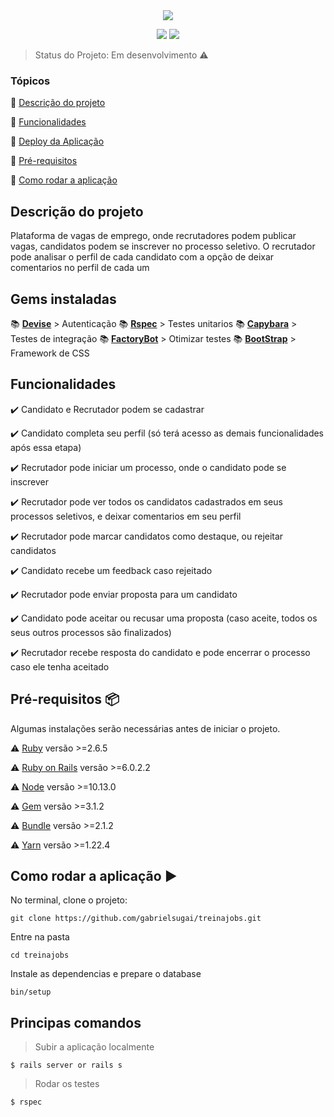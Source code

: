 <center><img src="https://i.imgur.com/cRj87yM.png"/></center>

<p align="center">
  <img src="https://img.shields.io/static/v1?label=Ruby&message=2.6.5&color=red&style=for-the-badge&logo=ruby"/>
  <img src="https://img.shields.io/static/v1?label=Ruby%20on%20Rails&message=6.0.2&color=red&style=for-the-badge&logo=ruby"/>
</p>

> Status do Projeto: Em desenvolvimento :warning:

### Tópicos 

:small_blue_diamond: [Descrição do projeto](#descrição-do-projeto)

:small_blue_diamond: [Funcionalidades](#funcionalidades)

:small_blue_diamond: [Deploy da Aplicação](#deploy-da-aplicação-dash)

:small_blue_diamond: [Pré-requisitos](#pré-requisitos)

:small_blue_diamond: [Como rodar a aplicação](#como-rodar-a-aplicação-arrow_forward)

## Descrição do projeto 

<p allign="justify">Plataforma de vagas de emprego, onde recrutadores podem publicar vagas, candidatos podem se inscrever no processo seletivo. O recrutador pode analisar o perfil de cada candidato com a opção de deixar comentarios no perfil de cada um</p>

## Gems instaladas

:books: [**Devise**](https://github.com/heartcombo/devise) > Autenticação
:books: [**Rspec**](https://github.com/rspec/rspec-rails) > Testes unitarios
:books: [**Capybara**](https://github.com/teamcapybara/capybara) > Testes de integração
:books: [**FactoryBot**](https://github.com/thoughtbot/factory_bot) > Otimizar testes
:books: [**BootStrap**](https://github.com/twbs/bootstrap-rubygem) > Framework de CSS

## Funcionalidades

:heavy_check_mark: Candidato e Recrutador podem se cadastrar

:heavy_check_mark: Candidato completa seu perfil (só terá acesso as demais funcionalidades após essa etapa)

:heavy_check_mark: Recrutador pode iniciar um processo, onde o candidato pode se inscrever

:heavy_check_mark: Recrutador pode ver todos os candidatos cadastrados em seus processos seletivos, e deixar comentarios em seu perfil

:heavy_check_mark: Recrutador pode marcar candidatos como destaque, ou rejeitar candidatos

:heavy_check_mark: Candidato recebe um feedback caso rejeitado

:heavy_check_mark: Recrutador pode enviar proposta para um candidato

:heavy_check_mark: Candidato pode aceitar ou recusar uma proposta (caso aceite, todos os seus outros processos são finalizados)

:heavy_check_mark: Recrutador recebe resposta do candidato e pode encerrar o processo caso ele tenha aceitado

## Pré-requisitos :package:

Algumas instalações serão necessárias antes de iniciar o projeto. 

:warning: [Ruby](https://www.ruby-lang.org/pt/documentation/installation/) versão >=2.6.5

:warning: [Ruby on Rails](https://guides.rubyonrails.org/getting_started.html) versão >=6.0.2.2

:warning: [Node](https://nodejs.org/en/download/) versão >=10.13.0

:warning: [Gem](https://rubygems.org/pages/download?locale=pt-BR) versão >=3.1.2

:warning: [Bundle](https://bundler.io/man/bundle-install.1.html) versão >=2.1.2

:warning: [Yarn](https://classic.yarnpkg.com/pt-BR/docs/install/#windows-stable) versão >=1.22.4 

## Como rodar a aplicação :arrow_forward:

No terminal, clone o projeto: 

```
git clone https://github.com/gabrielsugai/treinajobs.git
```
Entre na pasta
```
cd treinajobs
```
Instale as dependencias e prepare o database
```
bin/setup
```


## Principas comandos

> Subir a aplicação localmente
```
$ rails server or rails s
```
> Rodar os testes
```
$ rspec
```